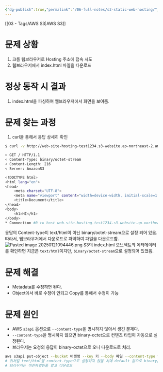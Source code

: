 ```yaml
---
{"dg-publish":true,"permalink":"/06-full-notes/s3-static-web-hosting/","dgPassFrontmatter":true}
---
```


[[03 - Tags/AWS S3\|AWS S3]]
# 문제 상황
1. 크롬 웹브라우저로 Hosting 주소에 접속 시도
2. 웹브라우저에서 index.html 파일을 다운로드 
# 정상 동작 시 결과
1. index.html을 파싱하여 웹브라우저에서 화면을 보여줌.
# 문제 찾는 과정
1. curl을 통해서 응답 상세히 확인
``` bash
$ curl -v http://web-site-hosting-test1234.s3-website.ap-northeast-2.amazonaws.com

> GET / HTTP/1.1
< Content-Type: binary/octet-stream
< Content-Length: 216
< Server: AmazonS3

<!DOCTYPE html>
<html lang="en">
<head>
    <meta charset="UTF-8">
    <meta name="viewport" content="width=device-width, initial-scale=1.0">
    <title>Document</title>
</head>
<body>
    <h1>HI</h1>
</body>
* Connection #0 to host web-site-hosting-test1234.s3-website.ap-northeast-2.amazonaws.com left intact
```
응답의 Content-type이 text/html이 아닌 binary/octet-stream으로 설정 되어 있음.
따라서, 웹브라우저에서 다운로드로 파악하여 파일을 다운로드함.
![Pasted image 20250121094446.png](/img/user/image/Pasted%20image%2020250121094446.png)
 S3의 index.html 오브젝트의 메타데이터를 확인하면 지금은 `text/html`이지만, `binary/octet-stream`으로 설정되어 있었음.
# 문제 해결
- Metadata를 수정하면 된다. 
- Object에서 바로 수정이 안되고 Copy를 통해서 수정이 가능
# 문제 원인
- AWS `s3api` 옵션으로 `--content-type`을 명시하지 않아서 생긴 문제다.
- `--content-type`을 명시하지 않으면 binary-octet으로 컨텐츠 타입이 자동으로 설정된다.
- 브라우저는 요청의 응답이 binary-octet으로 오니 다운로드로 처리.
``` bash
aws s3api put-object --bucket 버켓명 --key 키 --body 파일 --content-type text/html
# 위처럼 text/html을 content-type으로 설정하지 않을 시에 default 값으로 binary/octet이 들어간다.
# 브라우저는 이진파일인줄 알고 다운로드
```